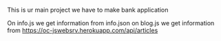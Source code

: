 This is ur main project 
we have to make bank application


On info.js we get information from info.json
on blog.js we get information from https://oc-jswebsrv.herokuapp.com/api/articles





